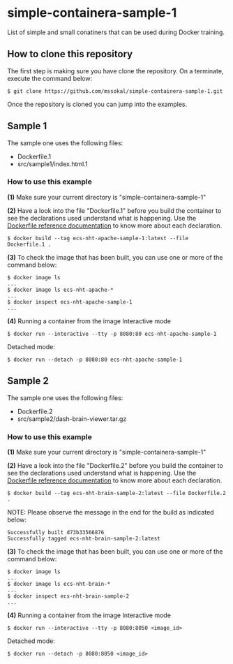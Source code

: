 # simple-containera-sample-1
List of simple and small conatiners that can be used during Docker training.

## How to clone this repository

The first step is making sure you have clone the repository. On a terminate, execute the command below:
```
$ git clone https://github.com/mssokal/simple-containera-sample-1.git
```

Once the repository is cloned you can jump into the examples.

## Sample 1

The sample one uses the following files:
- Dockerfile.1
- src/sample1/index.html.1


### How to use this example

**(1)** Make sure your current directory is "simple-containera-sample-1"

**(2)** Have a look into the file "Dockerfile.1" before you build the container to see the declarations used understand what is happening. Use the [Dockerfile reference documentation](https://docs.docker.com/engine/reference/builder/) to know more about each declaration.

```
$ docker build --tag ecs-nht-apache-sample-1:latest --file Dockerfile.1 .
```

**(3)** To check the image that has been built, you can use one or more of the command below:
```
$ docker image ls
...
$ docker image ls ecs-nht-apache-*
...
$ docker inspect ecs-nht-apache-sample-1
...
```

**(4)** Running a container from the image
Interactive mode
```
$ docker run --interactive --tty -p 8080:80 ecs-nht-apache-sample-1
```

Detached mode:
```
$ docker run --detach -p 8080:80 ecs-nht-apache-sample-1
```


## Sample 2

The sample one uses the following files:
- Dockerfile.2
- src/sample2/dash-brain-viewer.tar.gz


### How to use this example

**(1)** Make sure your current directory is "simple-containera-sample-1"

**(2)** Have a look into the file "Dockerfile.2" before you build the container to see the declarations used understand what is happening. Use the [Dockerfile reference documentation](https://docs.docker.com/engine/reference/builder/) to know more about each declaration.

```
$ docker build --tag ecs-nht-brain-sample-2:latest --file Dockerfile.2 .
```      

NOTE: Please observe the message in the end for the build as indicated below:
```
Successfully built d73b33566876
Successfully tagged ecs-nht-brain-sample-2:latest
```
          
**(3)** To check the image that has been built, you can use one or more of the command below:
```     
$ docker image ls
...          
$ docker image ls ecs-nht-brain-*
... 
$ docker inspect ecs-nht-brain-sample-2
...
```



**(4)** Running a container from the image
Interactive mode
```
$ docker run --interactive --tty -p 8080:8050 <image_id>
```

Detached mode:
```
$ docker run --detach -p 8080:8050 <image_id>
```

